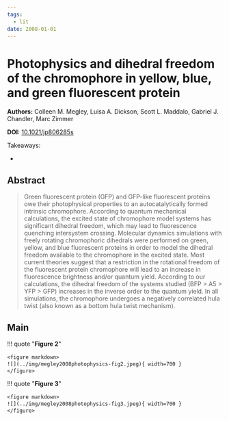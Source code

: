 ```yaml
---
tags:
  - lit
date: 2008-01-01
---
```


# Photophysics and dihedral freedom of the chromophore in yellow, blue, and green fluorescent protein

**Authors:** Colleen M. Megley, Luisa A. Dickson, Scott L. Maddalo, Gabriel J. Chandler, Marc Zimmer

**DOI:** [10.1021/jp806285s](https://doi.org/10.1021/jp806285s)

<!-- more -->

Takeaways:

- 

## Abstract

> Green fluorescent protein (GFP) and GFP-like fluorescent proteins owe their photophysical properties to an autocatalytically formed intrinsic chromophore.
> According to quantum mechanical calculations, the excited state of chromophore model systems has significant dihedral freedom, which may lead to fluorescence quenching intersystem crossing.
> Molecular dynamics simulations with freely rotating chromophoric dihedrals were performed on green, yellow, and blue fluorescent proteins in order to model the dihedral freedom available to the chromophore in the excited state.
> Most current theories suggest that a restriction in the rotational freedom of the fluorescent protein chromophore will lead to an increase in fluorescence brightness and/or quantum yield.
> According to our calculations, the dihedral freedom of the systems studied (BFP > A5 > YFP > GFP) increases in the inverse order to the quantum yield.
> In all simulations, the chromophore undergoes a negatively correlated hula twist (also known as a bottom hula twist mechanism).

## Main

!!! quote "**Figure 2**"

    <figure markdown>
    ![](../img/megley2008photophysics-fig2.jpeg){ width=700 }
    </figure>

!!! quote "**Figure 3**"

    <figure markdown>
    ![](../img/megley2008photophysics-fig3.jpeg){ width=700 }
    </figure>

